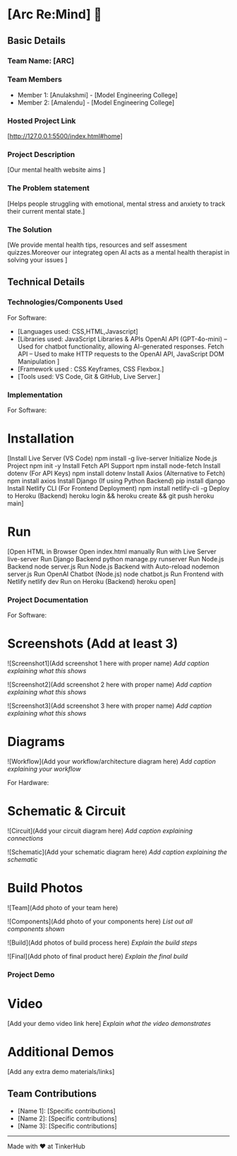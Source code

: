 # [Arc Re:Mind] 🎯


## Basic Details
### Team Name: [ARC]


### Team Members
- Member 1: [Anulakshmi] - [Model Engineering College]
- Member 2: [Amalendu] - [Model Engineering College]


### Hosted Project Link
[http://127.0.0.1:5500/index.html#home]

### Project Description
[Our mental health website aims ]

### The Problem statement
[Helps people struggling with emotional, mental stress and anxiety to track their current mental state.]

### The Solution
[We provide mental health tips, resources and self assesment quizzes.Moreover our integrateg open AI acts as a mental health therapist in solving your issues ]

## Technical Details
### Technologies/Components Used
For Software:
- [Languages used: CSS,HTML,Javascript]
- [Libraries used: JavaScript Libraries & APIs
OpenAI API (GPT-4o-mini) – Used for chatbot functionality, allowing AI-generated responses.
Fetch API – Used to make HTTP requests to the OpenAI API,
JavaScript DOM Manipulation ]
- [Framework used : CSS Keyframes, CSS Flexbox.]
- [Tools used: VS Code, Git & GitHub,
Live Server.]

### Implementation
For Software:
# Installation
[Install Live Server (VS Code)	npm install -g live-server
Initialize Node.js Project	npm init -y
Install Fetch API Support	npm install node-fetch
Install dotenv (For API Keys)	npm install dotenv
Install Axios (Alternative to Fetch)	npm install axios
Install Django (If using Python Backend)	pip install django
Install Netlify CLI (For Frontend Deployment)	npm install netlify-cli -g
Deploy to Heroku (Backend)	heroku login && heroku create && git push heroku main]

# Run
[Open HTML in Browser	Open index.html manually
Run with Live Server	live-server
Run Django Backend	python manage.py runserver
Run Node.js Backend	node server.js
Run Node.js Backend with Auto-reload	nodemon server.js
Run OpenAI Chatbot (Node.js)	node chatbot.js
Run Frontend with Netlify	netlify dev
Run on Heroku (Backend)	heroku open]

### Project Documentation
For Software:

# Screenshots (Add at least 3)
![Screenshot1](Add screenshot 1 here with proper name)
*Add caption explaining what this shows*

![Screenshot2](Add screenshot 2 here with proper name)
*Add caption explaining what this shows*

![Screenshot3](Add screenshot 3 here with proper name)
*Add caption explaining what this shows*

# Diagrams
![Workflow](Add your workflow/architecture diagram here)
*Add caption explaining your workflow*

For Hardware:

# Schematic & Circuit
![Circuit](Add your circuit diagram here)
*Add caption explaining connections*

![Schematic](Add your schematic diagram here)
*Add caption explaining the schematic*

# Build Photos
![Team](Add photo of your team here)


![Components](Add photo of your components here)
*List out all components shown*

![Build](Add photos of build process here)
*Explain the build steps*

![Final](Add photo of final product here)
*Explain the final build*

### Project Demo
# Video
[Add your demo video link here]
*Explain what the video demonstrates*

# Additional Demos
[Add any extra demo materials/links]

## Team Contributions
- [Name 1]: [Specific contributions]
- [Name 2]: [Specific contributions]
- [Name 3]: [Specific contributions]

---
Made with ❤️ at TinkerHub
